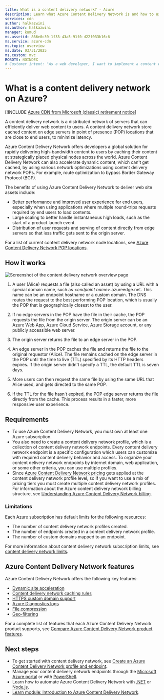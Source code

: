 ```yaml
---
title: What is a content delivery network? - Azure
description: Learn what Azure Content Delivery Network is and how to use it to deliver high-bandwidth content.
services: cdn
author: halkazwini
ms.author: halkazwini
manager: kumud
ms.assetid: 866e0c30-1f33-43a5-91f0-d22f033b16c6
ms.service: azure-cdn
ms.topic: overview
ms.date: 03/31/2025
ms.custom: mvc
ROBOTS: NOINDEX
# Customer intent: "As a web developer, I want to implement a content delivery network, so that I can improve the performance and user experience of my applications by delivering high-bandwidth content efficiently to end users."
---
```


# What is a content delivery network on Azure?

[!INCLUDE [Azure CDN from Microsoft (classic) retirement notice](../../includes/cdn-classic-retirement.md)]

A content delivery network is a distributed network of servers that can efficiently deliver web content to users. A content delivery network store cached content on edge servers in point of presence (POP) locations that are close to end users, to minimize latency.

Azure Content Delivery Network offers developers a global solution for rapidly delivering high-bandwidth content to users by caching their content at strategically placed physical nodes across the world. Azure Content Delivery Network can also accelerate dynamic content, which can't get cached, by using various network optimizations using content delivery network POPs. For example, route optimization to bypass Border Gateway Protocol (BGP).

The benefits of using Azure Content Delivery Network to deliver web site assets include:

- Better performance and improved user experience for end users, especially when using applications where multiple round-trips requests required by end users to load contents.
- Large scaling to better handle instantaneous high loads, such as the start of a product launch event.
- Distribution of user requests and serving of content directly from edge servers so that less traffic gets sent to the origin server.

For a list of current content delivery network node locations, see [Azure Content Delivery Network POP locations](cdn-pop-locations.md).

## How it works

![Screenshot of the content delivery network overview page](./media/cdn-overview/cdn-overview.png)

1. A user (Alice) requests a file (also called an asset) by using a URL with a special domain name, such as *&lt;endpoint name&gt;*.azureedge.net. This name can be an endpoint hostname or a custom domain. The DNS routes the request to the best performing POP location, which is usually the POP that is geographically closest to the user.

2. If no edge servers in the POP have the file in their cache, the POP requests the file from the origin server. The origin server can be an Azure Web App, Azure Cloud Service, Azure Storage account, or any publicly accessible web server.

3. The origin server returns the file to an edge server in the POP.

4. An edge server in the POP caches the file and returns the file to the original requestor (Alice). The file remains cached on the edge server in the POP until the time to live (TTL) specified by its HTTP headers expires. If the origin server didn't specify a TTL, the default TTL is seven days.

5. More users can then request the same file by using the same URL that Alice used, and gets directed to the same POP.

6. If the TTL for the file hasn't expired, the POP edge server returns the file directly from the cache. This process results in a faster, more responsive user experience.

## Requirements

- To use Azure Content Delivery Network, you must own at least one Azure subscription.
- You also need to create a content delivery network profile, which is a collection of content delivery network endpoints. Every content delivery network endpoint is a specific configuration which users can customize with required content delivery behavior and access. To organize your content delivery network endpoints by internet domain, web application, or some other criteria, you can use multiple profiles.
- Since [Azure Content Delivery Network pricing](https://azure.microsoft.com/pricing/details/cdn/) gets applied at the content delivery network profile level, so if you want to use a mix of pricing tiers you must create multiple content delivery network profiles. For information about the Azure content delivery network billing structure, see [Understanding Azure Content Delivery Network billing](cdn-billing.md).

### Limitations

Each Azure subscription has default limits for the following resources:
- The number of content delivery network profiles created.
- The number of endpoints created in a content delivery network profile.
- The number of custom domains mapped to an endpoint.

For more information about content delivery network subscription limits, see [content delivery network limits](../azure-resource-manager/management/azure-subscription-service-limits.md).

<a name='azure-cdn-features'></a>

## Azure Content Delivery Network features

Azure Content Delivery Network offers the following key features:

- [Dynamic site acceleration](cdn-dynamic-site-acceleration.md)
- [Content delivery network caching rules](cdn-caching-rules.md)
- [HTTPS custom domain support](cdn-custom-ssl.md)
- [Azure Diagnostics logs](cdn-azure-diagnostic-logs.md)
- [File compression](cdn-improve-performance.md)
- [Geo-filtering](cdn-restrict-access-by-country-region.md)

For a complete list of features that each Azure Content Delivery Network product supports, see [Compare Azure Content Delivery Network product features](cdn-features.md).

## Next steps

- To get started with content delivery network, see [Create an Azure Content Delivery Network profile and endpoint](cdn-create-new-endpoint.md).
- Manage your content delivery network endpoints through the [Microsoft Azure portal](https://portal.azure.com) or with [PowerShell](cdn-manage-powershell.md).
- Learn how to automate Azure Content Delivery Network with [.NET](cdn-app-dev-net.md) or [Node.js](cdn-app-dev-node.md).
- [Learn module: Introduction to Azure Content Delivery Network](/training/modules/intro-to-azure-content-delivery-network).
